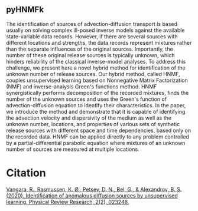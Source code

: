 ## pyHNMFk

The identification of sources of advection-diffusion transport is based usually on solving complex ill-posed inverse models against the available state-variable data records. However, if there are several sources with different locations and strengths, the data records represent mixtures rather than the separate influences of the original sources. Importantly, the number of these original release sources is typically unknown, which hinders reliability of the classical inverse-model analyses. To address this challenge, we present here a novel hybrid method for identification of the unknown number of release sources. Our hybrid method, called HNMF, couples unsupervised learning based on Nonnegative Matrix Factorization (NMF) and inverse-analysis Green's functions method. HNMF synergistically performs decomposition of the recorded mixtures, finds the number of the unknown sources and uses the Green's function of advection-diffusion equation to identify their characteristics. In the paper, we introduce the method and demonstrate that it is capable of identifying the advection velocity and dispersivity of the medium as well as the unknown number, locations, and properties of various sets of synthetic release sources with different space and time dependencies, based only on the recorded data. HNMF can be applied directly to any problem controlled by a partial-differential parabolic equation where mixtures of an unknown number of sources are measured at multiple locations.

# Citation
[Vangara, R., Rasmussen, K. Ø., Petsev, D. N., Bel, G., & Alexandrov, B. S. (2020). Identification of anomalous diffusion sources by unsupervised learning. Physical Review Research, 2(2), 023248.](https://journals.aps.org/prresearch/abstract/10.1103/PhysRevResearch.2.023248)
